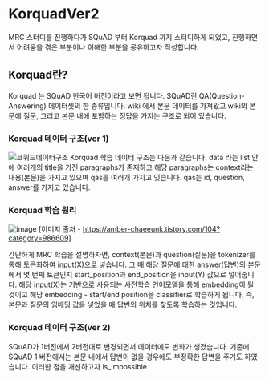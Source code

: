 # KorquadVer2
MRC 스터디를 진행하다가 SQuAD 부터 Korquad 까지 스터디하게 되었고, 진행하면서 어려움을 겪은 부분이나 이해한 부분을 공유하고자 작성합니다.

## Korquad란?
Korquad 는 SQuAD 한국어 버전이라고 보면 됩니다.
SQuAD란 QA(Question-Answering) 데이터셋의 한 종류입니다.
wiki 에서 본문 데이터를 가져왔고 wiki의 본문에 질문, 그리고 본문 내에 포함하는 정답을 가지는 구조로 되어 있습니다. 
### Korquad 데이터 구조(ver 1)
![코쿼드데이터구조](https://user-images.githubusercontent.com/45644085/144961669-625e5302-4609-40ef-8e1e-071b90eaca10.JPG)
Korquad 학습 데이터 구조는 다음과 같습니다.
data 라는 list 안에 여러개의 title을 가진 paragraphs가 존재하고 해당 paragraphs는 context라는 내용(본문)을 가지고 있으며 qas를 여러개 가지고 잇습니다. qas는 id, question, answer를 가지고 있습니다.  

### Korquad 학습 원리
![image](https://user-images.githubusercontent.com/45644085/145139561-52c97934-9ea0-4b83-94c0-6e01c7073c41.png)
[이미지 출처 - https://amber-chaeeunk.tistory.com/104?category=986609]

간단하게 MRC 학습을 설명하자면, context(본문)과 question(질문)을 tokenizer를 통해 토큰화하여 input(X)으로 넣습니다. 그 때 해당 질문에 대한 answer(답변)의 본문에서 몇 번째 토큰인지 start_position과 end_position을 input(Y) 값으로 넣어줍니다. 해당 input(X)는 기반으로 사용되는 사전학습 언어모델을 통해 embedding이 될 것이고 해당 embedding - start/end position을 classifier로 학습하게 됩니다. 즉, 본문과 질문의 임베딩 값을 넣었을 때 답변의 위치를 찾도록 학습하는 것입니다.

### Korquad 데이터 구조(ver 2)
SQuAD가 1버전에서 2버전대로 변경되면서 데이터에도 변화가 생겼습니다.
기존에 SQuAD 1 버전에서는 본문 내에서 답변이 없을 경우에도 부정확한 답변을 주기도 하였습니다. 
이러한 점을 개선하고자 is_impossible
